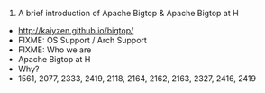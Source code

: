 1. A brief introduction of Apache Bigtop & Apache Bigtop at H
- http://kaiyzen.github.io/bigtop/
- FIXME: OS Support / Arch Support
- FIXME: Who we are
- Apache Bigtop at H
 - Why?
 - 1561, 2077, 2333, 2419, 2118, 2164, 2162, 2163, 2327, 2416, 2419


